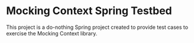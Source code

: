 # Mocking Context Spring Testbed

This project is a do-nothing Spring project created to provide test cases to exercise the Mocking Context library.

